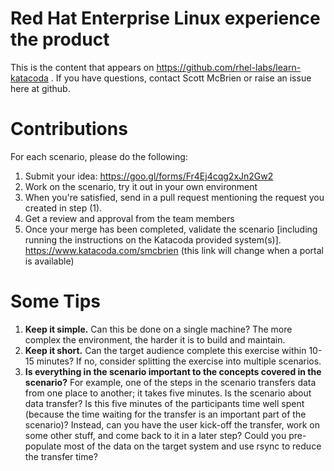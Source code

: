 # Red Hat Enterprise Linux experience the product
This is the content that appears on https://github.com/rhel-labs/learn-katacoda .  If you have questions, contact Scott McBrien or raise an issue here at github.

# Contributions
For each scenario, please do the following:
1. Submit your idea: https://goo.gl/forms/Fr4Ej4cqg2xJn2Gw2
2. Work on the scenario, try it out in your own environment
3. When you're satisfied, send in a pull request mentioning the request you created in step (1).
4. Get a review and approval from the team members
5. Once your merge has been completed, validate the scenario [including running the instructions on the Katacoda provided system(s)].  https://www.katacoda.com/smcbrien (this link will change when a portal is available)

# Some Tips
1. **Keep it simple.** Can this be done on a single machine? The more complex the environment, the harder it is to build and maintain.
2. **Keep it short.** Can the target audience complete this exercise within 10-15 minutes? If no, consider splitting the exercise into multiple scenarios.
3. **Is everything in the scenario important to the concepts covered in the scenario?**  For example, one of the steps in the scenario transfers data from one place to another; it takes five minutes.  Is the scenario about data transfer?  Is this five minutes of the participants time well spent (because the time waiting for the transfer is an important part of the scenario)?  Instead, can you have the user kick-off the transfer, work on some other stuff, and come back to it in a later step?  Could you pre-populate most of the data on the target system and use rsync to reduce the transfer time?
